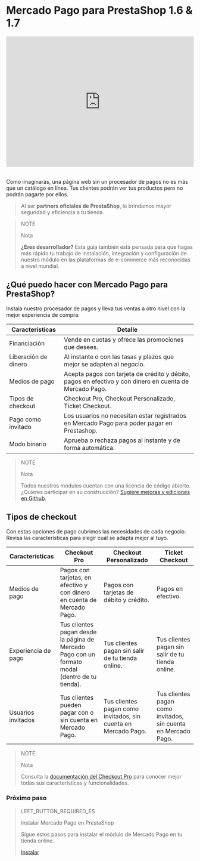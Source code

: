# Mercado Pago para PrestaShop 1.6 & 1.7


<center>
  <iframe width="100%" height="350" src="https://www.youtube.com/embed/-0QDOCWY_dE" frameborder="0" allow="encrypted-media; picture-in-picture"></iframe>
</center>
<br>

Como imaginarás, una página web sin un procesador de pagos no es más que un catálogo en línea. Tus clientes podrán ver tus productos pero no podrán pagarte por ellos.

> Al ser **partners oficiales de PrestaShop**, le brindamos mayor seguridad y eficiencia a tu tienda.

<span></span>

> NOTE
>
> Nota
>
> **¿Eres desarrollador?** Esta guía también está pensada para que hagas más rápido tu trabajo de instalación, integración y configuración de nuestro módulo en las plataformas de e-commerce más reconocidas a nivel mundial. 

## ¿Qué puedo hacer con Mercado Pago para PrestaShop?

Instala nuestro procesador de pagos y lleva tus ventas a otro nivel con la mejor experiencia de compra:

| Características | Detalle |
| --- | --- |
| Financiación | Vende en cuotas y ofrece las promociones que desees. |
| Liberación de dinero | Al instante o con las tasas y plazos que mejor se adapten al negocio. |
| Medios de pago | Acepta pagos con tarjeta de crédito y débito, pagos en efectivo y con dinero en cuenta de Mercado Pago. |
| Tipos de checkout | Checkout Pro, Checkout Personalizado, Ticket Checkout. |
| Pago como invitado | Los usuarios no necesitan estar registrados en Mercado Pago para poder pagar en Prestashop. |
| Modo binario | Aprueba o rechaza pagos al instante y de forma automática. |

> NOTE
>
> Nota
>
> Todos nuestros módulos cuentan con una licencia de código abierto. ¿Quieres participar en su construcción? [Sugiere mejoras y ediciones en Github](https://github.com/mercadopago/cart-prestashop-7).

## Tipos de checkout

Con estas opciones de pago cubrimos las necesidades de cada negocio. Revisa las características para elegir cuál se adapta mejor al tuyo. 

| Características | Checkout Pro | Checkout Personalizado | Ticket Checkout |
| --- | --- | --- | --- |
| Medios de pago | Pagos con tarjetas, en efectivo y con dinero en cuenta de Mercado Pago. | Pagos con tarjetas de débito y crédito.| Pagos en efectivo. |
| Experiencia de pago | Tus clientes pagan desde la página de Mercado Pago con un formato modal (dentro de tu tienda). | Tus clientes pagan sin salir de tu tienda online. | Tus clientes pagan sin salir de tu tienda online. |
| Usuarios invitados | Tus clientes pueden pagar con o sin cuenta en Mercado Pago. | Tus clientes pagan como invitados, sin cuenta en Mercado Pago. | Tus clientes pagan como invitados, sin cuenta en Mercado Pago. |

> NOTE
>
> Nota
>
> Consulta la [documentación del Checkout Pro](https://www.mercadopago[FAKER][URL][DOMAIN]/developers/es/guides/online-payments/checkout-pro/introduction) para conocer mejor todas sus características y funcionalidades.

### Próximo paso

> LEFT_BUTTON_REQUIRED_ES
>
> Instalar Mercado Pago en PrestaShop
>
> Sigue estos pasos para instalar el módulo de Mercado Pago en tu tienda online.
>
> 
> [Instalar](https://www.mercadopago[FAKER][URL][DOMAIN]/developers/es/guides/plugins/prestashop/instalation)